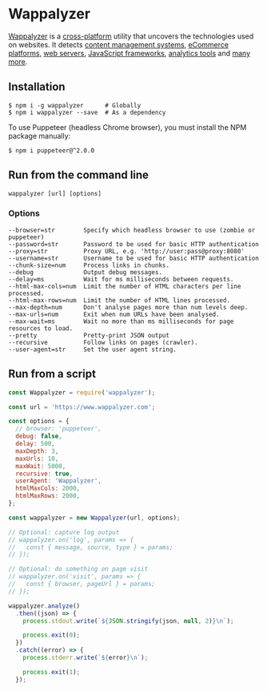 # Wappalyzer

[Wappalyzer](https://www.wappalyzer.com/) is a
[cross-platform](https://github.com/AliasIO/Wappalyzer/wiki/Drivers) utility that uncovers the
technologies used on websites. It detects
[content management systems](https://www.wappalyzer.com/categories/cms),
[eCommerce platforms](https://www.wappalyzer.com/categories/ecommerce),
[web servers](https://www.wappalyzer.com/categories/web-servers),
[JavaScript frameworks](https://www.wappalyzer.com/categories/javascript-frameworks),
[analytics tools](https://www.wappalyzer.com/categories/analytics) and
[many more](https://www.wappalyzer.com/applications).


## Installation

```shell
$ npm i -g wappalyzer      # Globally
$ npm i wappalyzer --save  # As a dependency
```

To use Puppeteer (headless Chrome browser), you must install the NPM package manually:

```shell
$ npm i puppeteer@^2.0.0
```


## Run from the command line

```
wappalyzer [url] [options]
```

### Options

```
--browser=str        Specify which headless browser to use (zombie or puppeteer)
--password=str       Password to be used for basic HTTP authentication
--proxy=str          Proxy URL, e.g. 'http://user:pass@proxy:8080'
--username=str       Username to be used for basic HTTP authentication
--chunk-size=num     Process links in chunks.
--debug              Output debug messages.
--delay=ms           Wait for ms milliseconds between requests.
--html-max-cols=num  Limit the number of HTML characters per line processed.
--html-max-rows=num  Limit the number of HTML lines processed.
--max-depth=num      Don't analyse pages more than num levels deep.
--max-urls=num       Exit when num URLs have been analysed.
--max-wait=ms        Wait no more than ms milliseconds for page resources to load.
--pretty             Pretty-print JSON output
--recursive          Follow links on pages (crawler).
--user-agent=str     Set the user agent string.
```


## Run from a script

```javascript
const Wappalyzer = require('wappalyzer');

const url = 'https://www.wappalyzer.com';

const options = {
  // browser: 'puppeteer',
  debug: false,
  delay: 500,
  maxDepth: 3,
  maxUrls: 10,
  maxWait: 5000,
  recursive: true,
  userAgent: 'Wappalyzer',
  htmlMaxCols: 2000,
  htmlMaxRows: 2000,
};

const wappalyzer = new Wappalyzer(url, options);

// Optional: capture log output
// wappalyzer.on('log', params => {
//   const { message, source, type } = params;
// });

// Optional: do something on page visit
// wappalyzer.on('visit', params => {
//   const { browser, pageUrl } = params;
// });

wappalyzer.analyze()
  .then((json) => {
    process.stdout.write(`${JSON.stringify(json, null, 2)}\n`);

    process.exit(0);
  })
  .catch((error) => {
    process.stderr.write(`${error}\n`);

    process.exit(1);
  });
```
